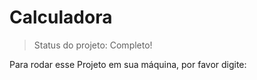 <h1>Calculadora</h1>

>Status do projeto: Completo!

Para rodar esse Projeto em sua máquina, por favor digite:
```

```
